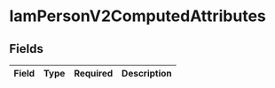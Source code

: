 # IamPersonV2ComputedAttributes


## Fields

| Field       | Type        | Required    | Description |
| ----------- | ----------- | ----------- | ----------- |